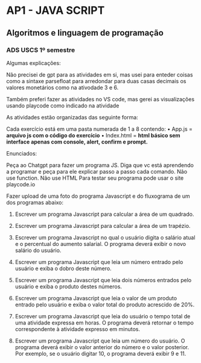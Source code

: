 # AP1 - JAVA SCRIPT 
## Algoritmos e linguagem de programação 
### ADS USCS 1º semestre 

Algumas explicações: 

Não precisei de gpt para as atividades em si, mas usei para enteder coisas como a sintaxe parsefloat para arredondar para duas casas decimais os valores monetários como na ativodade 3 e 6.

Também preferi fazer as atividades no VS code, mas gerei as visualizações usando playcode como indicado na atividade

As atividades estão organizadas das seguinte forma:

Cada exercício está em uma pasta numerada de 1 a 8 contendo: 
• App.js = **arquivo js com o código do exercício**
• Index.html = **html básico sem interface apenas com console, alert, confirm e prompt.**

Enunciados:

Peça ao Chatgpt para fazer um programa JS. Diga que vc está aprendendo a programar e peça para ele explicar passo a passo cada comando. Não use function. Não use HTML
Para testar seu programa pode usar o site playcode.io

Fazer upload de uma foto do programa Javascript e do fluxograma de um dos programas abaixo:
1. Escrever um programa Javascript para calcular a área de um quadrado.

2. Escrever um programa Javascript para calcular a área de um trapézio.

3. Escrever um programa Javascript no qual o usuário digita o salário atual e o percentual do 
aumento salarial.  O programa deverá exibir o novo salário do usuário.

4. Escrever um programa Javascript que leia um número entrado pelo usuário e exiba o dobro deste número.

5. Escrever um programa Javascript que leia dois números entrados pelo usuário e exiba o produto destes números.

6. Escrever um programa Javascript que leia o valor de um produto entrado pelo usuário e exiba o valor total do produto acrescido de 20%.

7. Escrever um programa Javascript que leia do usuário o tempo total de uma atividade expressa em horas. O programa deverá retornar o tempo correspondente à atividade expresso em minutos.

8. Escrever um programa Javascript que leia um número do usuário. O programa deverá exibir o valor anterior do número e o valor posterior. Por exemplo, se o usuário digitar 10, o programa deverá exibir 9 e 11.